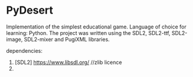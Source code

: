 # PyDesert

Implementation of the simplest educational game. Language of choice for learning: Python. The project was written using the SDL2, SDL2-ttf, SDL2-image, SDL2-mixer and PugiXML libraries.

dependencies:
1. [SDL2] https://www.libsdl.org/ //zlib licence
2. 
